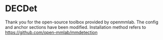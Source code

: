 # DECDet
Thank you for the open-source toolbox provided by openmmlab. 
The config and anchor sections have been modified. 
Installation method refers to https://github.com/open-mmlab/mmdetection
